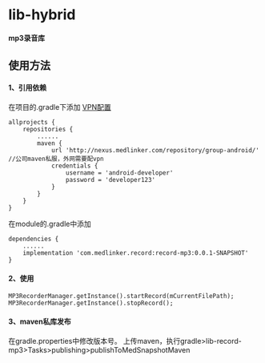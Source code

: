 # lib-hybrid

**mp3录音库**

## 使用方法
#### 1、引用依赖

在项目的.gradle下添加
[VPN配置](https://wiki.medlinker.com/pages/viewpage.action?pageId=37862400)
```
allprojects {
    repositories {
        ......
        maven {
            url 'http://nexus.medlinker.com/repository/group-android/'  //公司maven私服，外网需要配vpn
            credentials {
                username = 'android-developer'
                password = 'developer123'
            }
        }
    }
}
```
在module的.gradle中添加
```
dependencies {
    ......
    implementation 'com.medlinker.record:record-mp3:0.0.1-SNAPSHOT'
}
```

#### 2、使用
```
MP3RecorderManager.getInstance().startRecord(mCurrentFilePath);
MP3RecorderManager.getInstance().stopRecord();
```

#### 3、maven私库发布
在gradle.properties中修改版本号。
上传maven，执行gradle>lib-record-mp3>Tasks>publishing>publishToMedSnapshotMaven
